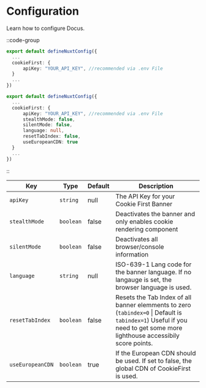 # Configuration

Learn how to configure Docus.

::code-group

```ts [Minimal Module Configuration]
export default defineNuxtConfig({
  ...
  cookieFirst: {
      apiKey: "YOUR_API_KEY", //recommended via .env File
  }
  ...
})
```
```ts [Full Module Configuration]
export default defineNuxtConfig({
  ...
  cookieFirst: {
      apiKey: "YOUR_API_KEY", //recommended via .env File
      stealthMode: false,
      silentMode: false,
      language: null, 
      resetTabIndex: false,
      useEuropeanCDN: true
  }
  ...
})
```

::

| **Key**                      | **Type**   | **Default**           | **Description**                                                                                                                                                         |
| ---------------------------- | ---------- | --------------------- |-------------------------------------------------------------------------------------------------------------------------------------------------------------------------|
| `apiKey`                      | `string`   | null                 | The API Key for your Cookie First Banner                                                                                                                                |
| `stealthMode`              | `boolean`   | false                 | Deactivates the banner and only enables cookie rendering component                                                                                                      
| `silentMode`                | `boolean`   | false      | Deactivates all browser/console information                                                                                                                             |
| `language`                        | `string`   |  null                     | ISO-639-1 Lang code for the banner language. If no langauge is set, the browser language is used.                                                                       |
| `resetTabIndex`                     | `boolean`   | false               | Resets the Tab Index of all banner elemments to zero (`tabindex=0` \| Default is `tabindex=1`) Useful if you need to get some more lighthouse accessibily score points. 
| `useEuropeanCDN`              | `boolean`   | true                 | If the European CDN should be used. If set to false, the global CDN of CookieFirst is used.                                                                             |

